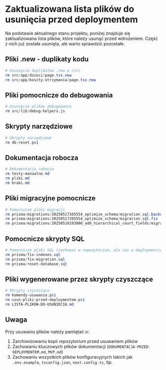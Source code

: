 # Zaktualizowana lista plików do usunięcia przed deploymentem

Na podstawie aktualnego stanu projektu, poniżej znajduje się zaktualizowana lista plików, które należy usunąć przed wdrożeniem. Część z nich już została usunięta, ale warto sprawdzić pozostałe.

## Pliki .new - duplikaty kodu

```powershell
# Usunięcie duplikatów .new w /src
rm src/app/dzieci/page.tsx.new
rm src/app/koszty-utrzymania/page.tsx.new
```

## Pliki pomocnicze do debugowania

```powershell
# Usunięcie plików debugowania
rm src/lib/debug-helpers.js
```

## Skrypty narzędziowe

```powershell
# Skrypty narzędziowe
rm db-reset.ps1
```

## Dokumentacja robocza

```powershell
# Dokumentacja robocza
rm testy-manualne.md
rm pliki.md
rm braki.md
```

## Pliki migracyjne pomocnicze

```powershell
# Pomocnicze pliki migracji
rm prisma/migrations/20250517205554_optimize_schema/migration.sql.backup
rm prisma/migrations/20250517205554_optimize_schema/migration.sql.fix
rm prisma/migrations/20250518193000_add_hierarchical_court_fields/migration.sql.fix
```

## Pomocnicze skrypty SQL

```powershell
# Pomocnicze pliki SQL (zachować w repozytorium, ale nie w deploymencie)
rm prisma/fix-indexes.sql
rm prisma/fix-migration.sql
rm prisma/reset-database.sql
```

## Pliki wygenerowane przez skrypty czyszczące

```powershell
# Skrypty czyszczące
rm komendy-usuwania.ps1
rm usun-pliki-przed-deploymentem.ps1
rm LISTA-PLIKOW-DO-USUNIECIA.md
```

## Uwaga

Przy usuwaniu plików należy pamiętać o:

1. Zarchiwizowaniu kopii repozytorium przed usuwaniem plików
2. Zachowaniu kluczowych plików dokumentacji (`DOKUMENTACJA-PRZED-DEPLOYMENTEM.md`, `MVP.md`)
3. Zachowaniu wszystkich plików konfiguracyjnych takich jak `.env.example`, `tsconfig.json`, `next.config.ts`, itp.
